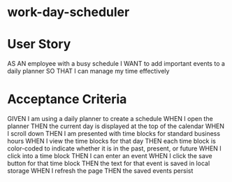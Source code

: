 # work-day-scheduler


# User Story
AS AN employee with a busy schedule
I WANT to add important events to a daily planner 
SO THAT I can manage my time effectively

# Acceptance Criteria
GIVEN I am using a daily planner to create a schedule 
WHEN I open the planner 
THEN the current day is displayed at the top of the calendar 
WHEN I scroll down 
THEN I am presented with time blocks for standard business hours 
WHEN I view the time blocks for that day 
THEN each time block is color-coded to indicate whether it is in the past, present, or future 
WHEN I click into a time block 
THEN I can enter an event 
WHEN I click the save button for that time block 
THEN the text for that event is saved in local storage 
WHEN I refresh the page 
THEN the saved events persist 
